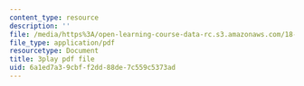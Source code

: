 ```yaml
---
content_type: resource
description: ''
file: /media/https%3A/open-learning-course-data-rc.s3.amazonaws.com/18-06sc-linear-algebra-fall-2011/6a1ed7a39cbff2dd88de7c559c5373ad_MsIvs_6vC38.pdf
file_type: application/pdf
resourcetype: Document
title: 3play pdf file
uid: 6a1ed7a3-9cbf-f2dd-88de-7c559c5373ad
---
```


